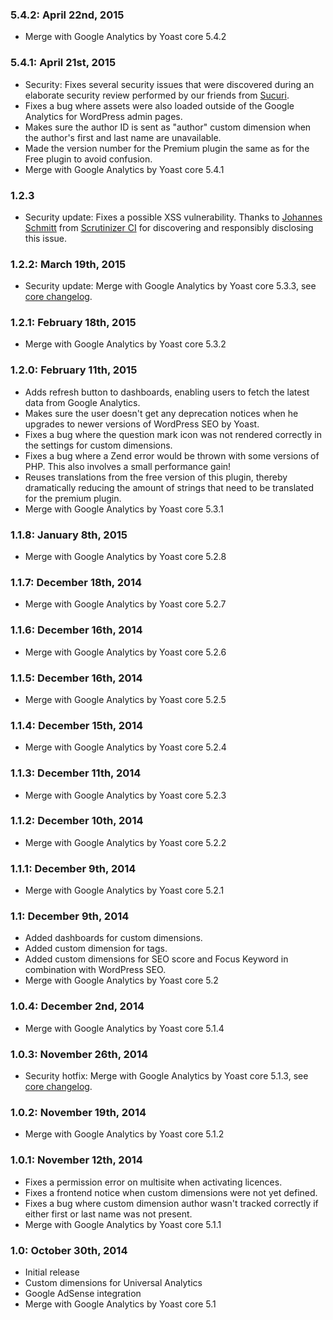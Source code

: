 ### 5.4.2: April 22nd, 2015
* Merge with Google Analytics by Yoast core 5.4.2

### 5.4.1: April 21st, 2015
* Security: Fixes several security issues that were discovered during an elaborate security review performed by our friends from [Sucuri](https://sucuri.net/).
* Fixes a bug where assets were also loaded outside of the Google Analytics for WordPress admin pages.
* Makes sure the author ID is sent as "author" custom dimension when the author's first and last name are unavailable.
* Made the version number for the Premium plugin the same as for the Free plugin to avoid confusion.
* Merge with Google Analytics by Yoast core 5.4.1

### 1.2.3
* Security update: Fixes a possible XSS vulnerability. Thanks to [Johannes Schmitt](https://github.com/schmittjoh) from [Scrutinizer CI](https://scrutinizer-ci.com/) for discovering and responsibly disclosing this issue.

### 1.2.2: March 19th, 2015
* Security update: Merge with Google Analytics by Yoast core 5.3.3, see [core changelog](https://wordpress.org/plugins/google-analytics-for-wordpress/changelog/).

### 1.2.1: February 18th, 2015
* Merge with Google Analytics by Yoast core 5.3.2

### 1.2.0: February 11th, 2015
* Adds refresh button to dashboards, enabling users to fetch the latest data from Google Analytics.
* Makes sure the user doesn't get any deprecation notices when he upgrades to newer versions of WordPress SEO by Yoast.
* Fixes a bug where the question mark icon was not rendered correctly in the settings for custom dimensions.
* Fixes a bug where a Zend error would be thrown with some versions of PHP. This also involves a small performance gain!
* Reuses translations from the free version of this plugin, thereby dramatically reducing the amount of strings that need to be translated for the premium plugin.
* Merge with Google Analytics by Yoast core 5.3.1

### 1.1.8: January 8th, 2015
* Merge with Google Analytics by Yoast core 5.2.8

### 1.1.7: December 18th, 2014
* Merge with Google Analytics by Yoast core 5.2.7

### 1.1.6: December 16th, 2014
* Merge with Google Analytics by Yoast core 5.2.6

### 1.1.5: December 16th, 2014
* Merge with Google Analytics by Yoast core 5.2.5

### 1.1.4: December 15th, 2014
* Merge with Google Analytics by Yoast core 5.2.4

### 1.1.3: December 11th, 2014
* Merge with Google Analytics by Yoast core 5.2.3

### 1.1.2: December 10th, 2014
* Merge with Google Analytics by Yoast core 5.2.2

### 1.1.1: December 9th, 2014
* Merge with Google Analytics by Yoast core 5.2.1

### 1.1: December 9th, 2014
* Added dashboards for custom dimensions.
* Added custom dimension for tags.
* Added custom dimensions for SEO score and Focus Keyword in combination with WordPress SEO.
* Merge with Google Analytics by Yoast core 5.2

### 1.0.4: December 2nd, 2014
* Merge with Google Analytics by Yoast core 5.1.4

### 1.0.3: November 26th, 2014
* Security hotfix: Merge with Google Analytics by Yoast core 5.1.3, see [core changelog](https://wordpress.org/plugins/google-analytics-for-wordpress/changelog/).

### 1.0.2: November 19th, 2014
* Merge with Google Analytics by Yoast core 5.1.2

### 1.0.1: November 12th, 2014
* Fixes a permission error on multisite when activating licences.
* Fixes a frontend notice when custom dimensions were not yet defined.
* Fixes a bug where custom dimension author wasn't tracked correctly if either first or last name was not present.
* Merge with Google Analytics by Yoast core 5.1.1

### 1.0: October 30th, 2014
* Initial release
* Custom dimensions for Universal Analytics
* Google AdSense integration
* Merge with Google Analytics by Yoast core 5.1